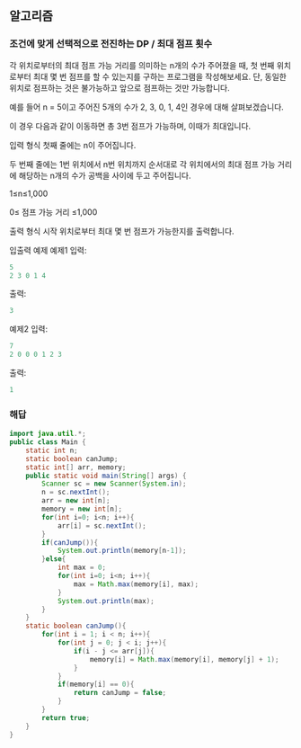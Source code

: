 ## 알고리즘

### 조건에 맞게 선택적으로 전진하는 DP / 최대 점프 횟수

각 위치로부터의 최대 점프 가능 거리를 의미하는 n개의 수가 주어졌을 때, 첫 번째 위치로부터 최대 몇 번 점프를 할 수 있는지를 구하는 프로그램을 작성해보세요. 단, 동일한 위치로 점프하는 것은 불가능하고 앞으로 점프하는 것만 가능합니다.

예를 들어 n = 5이고 주어진 5개의 수가 2, 3, 0, 1, 4인 경우에 대해 살펴보겠습니다.



이 경우 다음과 같이 이동하면 총 3번 점프가 가능하며, 이때가 최대입니다.



입력 형식
첫째 줄에는 n이 주어집니다.

두 번째 줄에는 1번 위치에서 n번 위치까지 순서대로 각 위치에서의 최대 점프 가능 거리에 해당하는 n개의 수가 공백을 사이에 두고 주어집니다.

1≤n≤1,000

0≤ 점프 가능 거리 ≤1,000

출력 형식
시작 위치로부터 최대 몇 번 점프가 가능한지를 출력합니다.

입출력 예제
예제1
입력:
```java
5
2 3 0 1 4
```

출력:
```java
3
```

예제2
입력:
```java
7
2 0 0 0 1 2 3
```

출력:
```java
1
```

### 해답

```java
import java.util.*;
public class Main {
    static int n;
    static boolean canJump;
    static int[] arr, memory;
    public static void main(String[] args) {
        Scanner sc = new Scanner(System.in);
        n = sc.nextInt();
        arr = new int[n];
        memory = new int[n];
        for(int i=0; i<n; i++){
            arr[i] = sc.nextInt();
        }
        if(canJump()){
            System.out.println(memory[n-1]);
        }else{
            int max = 0;
            for(int i=0; i<n; i++){
                max = Math.max(memory[i], max);
            }
            System.out.println(max);
        }
    }
    static boolean canJump(){
        for(int i = 1; i < n; i++){
            for(int j = 0; j < i; j++){
                if(i - j <= arr[j]){
                    memory[i] = Math.max(memory[i], memory[j] + 1);
                }
            }
            if(memory[i] == 0){
                return canJump = false;
            }
        }
        return true;
    }
}
```
